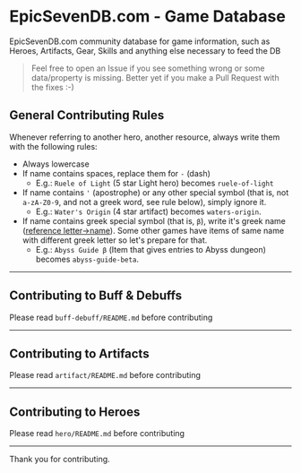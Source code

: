 # EpicSevenDB.com - Game Database

EpicSevenDB.com community database for game information, such as Heroes, Artifacts, Gear, Skills and anything else necessary to feed the DB

> Feel free to open an Issue if you see something wrong or some data/property is missing. Better yet if you make a Pull Request with the fixes :-)

## General Contributing Rules

Whenever referring to another hero, another resource, always write them with the following rules:

-   Always lowercase
-   If name contains spaces, replace them for `-` (dash)
    -   E.g.: `Ruele of Light` (5 star Light hero) becomes `ruele-of-light`
-   If name contains `'` (apostrophe) or any other special symbol (that is, not `a-zA-Z0-9`, and not a greek word, see rule below), simply ignore it.
    -   E.g.: `Water's Origin` (4 star artifact) becomes `waters-origin`.
-   If name contains greek special symbol (that is, `β`), write it's greek name ([reference letter->name](https://en.wikipedia.org/wiki/Greek_alphabet#Sound_values)). Some other games have items of same name with different greek letter so let's prepare for that.
    -   E.g.: `Abyss Guide β` (Item that gives entries to Abyss dungeon) becomes `abyss-guide-beta`.

---

## Contributing to Buff & Debuffs

Please read `buff-debuff/README.md` before contributing

---

## Contributing to Artifacts

Please read `artifact/README.md` before contributing

---

## Contributing to Heroes

Please read `hero/README.md` before contributing

---

Thank you for contributing.
